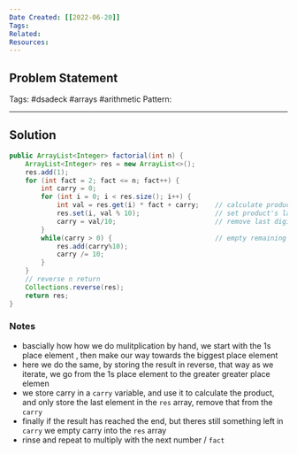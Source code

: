 ```yaml
---
Date Created: [[2022-06-20]]
Tags: 
Related: 
Resources: 
---
```


## Problem Statement


Tags:  #dsadeck  #arrays #arithmetic 
Pattern: 

---

## Solution
``` java
public ArrayList<Integer> factorial(int n) {
	ArrayList<Integer> res = new ArrayList<>();
	res.add(1);
	for (int fact = 2; fact <= n; fact++) {
		int carry = 0;
		for (int i = 0; i < res.size(); i++) {
			int val = res.get(i) * fact + carry;    // calculate product
			res.set(i, val % 10);                   // set product's last digit at current index
			carry = val/10;                         // remove last digit from carry
		}
		while(carry > 0) {                          // empty remaining carry into the array
			res.add(carry%10);
			carry /= 10;
		}
	}
	// reverse n return
	Collections.reverse(res);
	return res;
}
```

### Notes
- bascially how how we do mulitplication by hand, we start with the 1s place element , then make our way towards the biggest place element
- here we do the same, by storing the result in reverse, that way as we iterate, we go from the 1s place element to the greater greater place elemen
- we store carry in a `carry` variable, and use it to calculate the product, and only store the last element in the `res` array, remove that from the `carry`
- finally if the result has reached the end, but theres still something left in `carry` we empty carry into the `res` array
- rinse and repeat to multiply with the next number / `fact`

